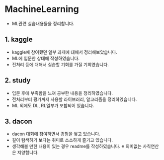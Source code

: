 # MachineLearning
- ML관련 실습내용들을 정리합니다.

## 1. kaggle
- kaggle에 참여했던 일부 과제에 대해서 정리해보았습니다.
- ML에 입문한 상태에 작성하였습니다.
- 전처리 등에 대해서 실습할 기회를 가질 기회였습니다.

## 2. study
- 입문 후에 부족함을 느껴 공부한 내용을 정리하였습니다.
- 전처리부터 평가까지 사용할 라이브러리, 알고리즘을 정리하였습니다.
- ML 외에도 DL, RL일부가 포함되어 있습니다.

## 3. dacon
- dacon 대회에 참여하면서 경험을 쌓고 있습니다.
- 깊이 탐색하기 보다는 취미로 소소하게 즐기고 있습니다.
- 생각해볼 만한 내용이 있는 경우 readme를 작성하였습니다.
※ 의미없는 사칙연산은 지양합니다.
